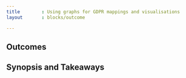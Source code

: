 ```yaml
---
title        : Using graphs for GDPR mappings and visualisations
layout       : blocks/outcome

---
```



## Outcomes



## Synopsis and Takeaways
